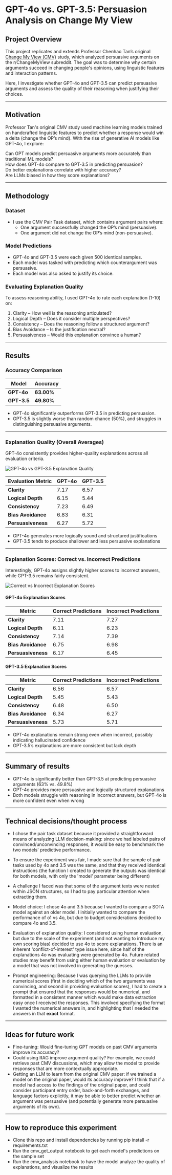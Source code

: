 # GPT-4o vs. GPT-3.5: Persuasion Analysis on Change My View

## Project Overview
This project replicates and extends Professor Chenhao Tan’s original [Change My View (CMV)](https://chenhaot.com/papers/changemyview.html) study, which analyzed persuasive arguments on the r/ChangeMyView subreddit. The goal was to determine why certain arguments succeed in changing people's opinions, using linguistic features and interaction patterns.

Here, I investigate whether GPT-4o and GPT-3.5 can predict persuasive arguments and assess the quality of their reasoning when justifying their choices.

---

## Motivation
Professor Tan's original CMV study used machine learning models trained on handcrafted linguistic features to predict whether a response would win a delta (change the OP’s mind). With the rise of generative AI models like GPT-4o, I explore:

Can GPT models predict persuasive arguments more accurately than traditional ML models?  
How does GPT-4o compare to GPT-3.5 in predicting persuasion?  
Do better explanations correlate with higher accuracy?  
Are LLMs biased in how they score explanations?

---

## Methodology
### **Dataset**
- I use the CMV Pair Task dataset, which contains argument pairs where:
  - One argument successfully changed the OP’s mind (persuasive).
  - One argument did not change the OP’s mind (non-persuasive).

### **Model Predictions**
- GPT-4o and GPT-3.5 were each given 500 identical samples.
- Each model was tasked with predicting which counterargument was persuasive.
- Each model was also asked to justify its choice.

### **Evaluating Explanation Quality**
To assess reasoning ability, I used GPT-4o to rate each explanation (1-10) on:
1. Clarity – How well is the reasoning articulated?
2. Logical Depth – Does it consider multiple perspectives?
3. Consistency – Does the reasoning follow a structured argument?
4. Bias Avoidance – Is the justification neutral?
5. Persuasiveness – Would this explanation convince a human?

---

## Results

### **Accuracy Comparison**
| Model    | Accuracy |
|----------|---------|
| **GPT-4o**  | **63.00%** |
| **GPT-3.5** | **49.80%** |

- GPT-4o significantly outperforms GPT-3.5 in predicting persuasion.  
- GPT-3.5 is slightly worse than random chance (50%), and struggles in distinguishing persuasive arguments.

---

### **Explanation Quality (Overall Averages)**
GPT-4o consistently provides higher-quality explanations across all evaluation criteria.

![GPT-4o vs GPT-3.5 Explanation Quality](images/exp_quality.png)

| Evaluation Metric    | **GPT-4o** | **GPT-3.5** |
|---------------------|------|------|
| **Clarity**        | 7.17 | 6.57 |
| **Logical Depth**  | 6.15 | 5.44 |
| **Consistency**    | 7.23 | 6.49 |
| **Bias Avoidance** | 6.83 | 6.31 |
| **Persuasiveness** | 6.27 | 5.72 |

- GPT-4o generates more logically sound and structured justifications
- GPT-3.5 tends to produce shallower and less persuasive explanations 

---

### **Explanation Scores: Correct vs. Incorrect Predictions**
Interestingly, GPT-4o assigns slightly higher scores to incorrect answers, while GPT-3.5 remains fairly consistent.

![Correct vs Incorrect Explanation Scores](images/gpt4o_explanation_accuracy_comparison.png)

#### **GPT-4o Explanation Scores**
| Metric        | Correct Predictions | Incorrect Predictions |
|--------------|--------------------|----------------------|
| **Clarity**        | 7.11 | 7.27 |
| **Logical Depth**  | 6.11 | 6.23 |
| **Consistency**    | 7.14 | 7.39 |
| **Bias Avoidance** | 6.75 | 6.98 |
| **Persuasiveness** | 6.17 | 6.45 |

#### **GPT-3.5 Explanation Scores**
| Metric        | Correct Predictions | Incorrect Predictions |
|--------------|--------------------|----------------------|
| **Clarity**        | 6.56 | 6.57 |
| **Logical Depth**  | 5.45 | 5.43 |
| **Consistency**    | 6.48 | 6.50 |
| **Bias Avoidance** | 6.34 | 6.27 |
| **Persuasiveness** | 5.73 | 5.71 |

- GPT-4o explanations remain strong even when incorrect, possibly indicating hallucinated confidence 
- GPT-3.5’s explanations are more consistent but lack depth


---

## Summary of results
- GPT-4o is significantly better than GPT-3.5 at predicting persuasive arguments (63% vs. 49.8%)  
- GPT-4o provides more persuasive and logically structured explanations  
- Both models struggle with reasoning in incorrect answers, but GPT-4o is more confident even when wrong  

---

## Technical decisions/thought process

- I chose the pair task dataset because it provided a straightforward means of analyzing LLM decision-making: since we had labeled pairs of convinced/unconvincing responses, it would be easy to benchmark the two models' predictive performance.
- To ensure the experiment was fair, I made sure that the sample of pair tasks used by 4o and 3.5 was the same, and that they received identical instructions (the function I created to generate the outputs was identical for both models, with only the 'model' parameter being different)
- A challenge I faced was that some of the argument texts were nested within JSON structures, so I had to pay particular attention when extracting them. 

- Model choice: I chose 4o and 3.5 because I wanted to compare a SOTA model against an older model. I initially wanted to compare the performance of o1 vs 4o, but due to budget considerations decided to compare 4o and 3.5.

- Evaluation of explanation quality: I considered using human evaluation, but due to the scale of the experiment (and not wanting to introduce my own scoring bias) decided to use 4o to score explanations. There is an inherent 'conflict-of-interest' type issue here, since half of the explanations 4o was evaluating were generated by 4o. Future related studies may benefit from using either human evaluation or evaluation by a model that was not involved in generating the guesses.
- Prompt engineering: Because I was querying the LLMs to provide numerical scores (first in deciding which of the two arguments was convincing, and second in providing evaluation scores), I had to create a prompt that ensured that the responses would be numerical, and formatted in a consistent manner which would make data extraction easy once I received the responses. This involved specifying the format I wanted the numerical answers in, and highlighting that I needed the answers in that **exact** format.

---

## Ideas for future work

- Fine-tuning: Would fine-tuning GPT models on past CMV arguments improve its accuracy?
- Could using RAG improve argument quality? For example, we could retrieve past CMV discussions, which may allow the model to provide responses that are more contextually appropriate.
- Getting an LLM to learn from the original CMV paper: if we trained a model on the original paper, would its accuracy improve? I think that if a model had access to the findings of the original paper, and could consider participant entry order, back-and-forth exchanges, and language factors explicitly, it may be able to better predict whether an argument was persuasive (and potentially generate more persuasive arguments of its own). 


---


## How to reproduce this experiment
- Clone this repo and install dependencies by running pip install -r requirements.txt
- Run the cmv_get_output notebook to get each model's predictions on the sample set
- Run the cmv_analysis notebook to have the model analyze the quality of explanations, and visualize the results

